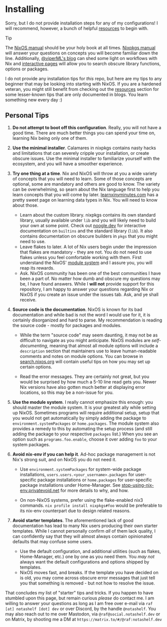 # Installing

[resources]: https://github.com/notAShelf/nyx?tab=readme-ov-file#cool-resources
[interactive pages]: https://github.com/notAShelf/nyx?tab=readme-ov-file#interactive-pages
[NixOS manual]: https://nixos.org/manual/nixos/stable
[Nixpkgs manual]: https://nixos.org/manual/nixpkgs/stable/
[@viperML's blog]: https://ayats.org/

Sorry, but I do not provide installation steps for any of my configurations! I
will recommend, however, a bunch of helpful [resources] to begin with.

<!-- deno-fmt-ignore-start -->

> [!TIP]
> The [NixOS manual] should be your holy book at all times. [Nixpkgs manual]
> will answer your questions on concepts you will become familiar down the line.
> Additionally, [@viperML's blog] can shed some light on workflows with Nix and
> [interactive pages] will allow you to search obscure library functions,
> options or packages.

<!-- deno-fmt-ignore-end -->

I do not provide any installation tips for _this_ repo, but here are my tips to
any beginner that may be looking into starting with NixOS. If you are a hardened
veteran, you might still benefit from checking out the [resources] section for
some lesser-known tips that are only documented in blogs. You learn something
new every day :)

## Personal Tips

[learnxinyminutes.com]: https://learnxinyminutes.com/docs/nix
[noogle.dev]: https://noogle.dev
[module system]: https://nixos.org/manual/nixos/stable/#sec-writing-modules
[search.nixos.org]: https://search.nixos.org
[stop-using-nix-env.privatevoid.net]: https://stop-using-nix-env.privatevoid.net/

1. **Do not attempt to boot off this configuration**. Really, you will not have
   a good time. There are much better things you can spend your time on,
   learning Nix being only one of them.

2. **Use the minimal installer**. Calamares in nixpkgs contains nasty hacks and
   limitations that can severely cripple your installation, or create obscure
   issues. Use the minimal installer to familiarize yourself with the ecosystem,
   and you will have a smoother experience.

3. **Try one thing at a time**. Nix and NixOS will throw at you a wide variety
   of concepts that you will need to learn. Some of those concepts are optional,
   some are mandatory and others are good to know. The variety can be
   overwhelming, so şearn about the Nix language first to help you learn
   concepts that you will come by later. [learnxinyminutes.com] has a pretty
   sweet page on learning data types in Nix. You will need to know about those.

   - Learn about the custom library. nixpkgs contains its own standard library,
     usually available under `lib` and you will likely need to build your own at
     some point. Check out [noogle.dev] for interactive documentation on
     `builtins` and the standard library (`lib`). It also contains documentation
     on obscure builders in `pkgs` that you might need to use.
   - Leave flakes to later. A lot of Nix users begin under the impression that
     flakes are mandatory - they are not. You do not need to use flakes unless
     you feel comfortable working with them. First understand the NixOS'
     [module system] and I assure you, you will reap its rewards.
   - Ask. NixOS community has been one of the best communities I have been a
     part of. No matter how dumb and obscure my questions may be, I have found
     answers. While I **will not** provide support for this repository, I am
     happy to answer your questions regarding Nix or NixOS if you create an
     issue under the issues tab. Ask, and ye shall receive.

4. **Source code is the documentation**. NixOS is known for its bad
   documentation and while bad is not the word I would use for it, it is
   certainly disorganized and hard to parse. My recommendation is reading the
   source code - mostly for packages and modules.

   - While the term "source code" may seem daunting, it may not be as difficult
     to navigate as you might anticipate. NixOS modules are _self-documenting_,
     meaning that almost all module options will include a `description` section
     that maintainers use to leave human-readable comments and notes on module
     options. You can browse in [search.nixos.org] will contain useful tips on
     how you may set up certain options.

   - Read the error messages. They are certainly not great, but you would be
     surprised by how much a 5-10 line read gets you. Newer Nix versions have
     also gotten much better at displaying error locations, so this may be a
     non-issue for you.

5. **Use the module system**. I really cannot emphasize this enough: you should
   master the module system. It is your greatest ally while setting up NixOS.
   Sometimes programs will require additional setup, setup that you would not
   get automatically by simply adding the package to
   `environment.systemPackages` or `home.packages`. The module system also
   provides a remedy to this by automating the setup process (and still adding
   the package to your respective `packages` list.) When you see an option such
   as `programs.foo.enable`, choose it over adding `foo` to your system
   packages.

6. **Avoid nix-env if you can help it**. Ad-hoc package management is not Nix's
   strong suit, and on NixOS you do not need it.

   - Use `environment.systemPackages` for system-wide package installations,
     `users.users.<your_username>.packages` for user-specific package
     installations or `home.packages` for user-specific package installations
     under Home-Manager. See [stop-using-nix-env.privatevoid.net] for more
     details to why, and how.

   - On non-NixOS systems, prefer using the flake-enabled nix3 commands.
     `nix profile install nixpkgs#foo` would be preferable to its nix-env
     counterpart due to design related reasons.

7. **Avoid starter templates**. The aforementioned lack of good documentation
   has lead to many Nix users producing their own starter templates. While I
   cannot personally confirm _all_ of them lack quality, I can confidently say
   that they will almost always contain opinionated defaults that may confuse
   some users.
   - Use the default configuration, and additional utilities (such as flakes,
     Home-Manager, etc.) one by one as you need them. You _may not_ always want
     the default configurations and options shipped by templates.
   - NixOS moves fast, and breaks. If the template you have decided on is old,
     you may come across obscure error messages that just tell you that
     something is removed - but not how to resolve the issue.

That concludes my list of "starter" tips and tricks. If you happen to have
stumbled upon this page, but remain curious _please_ do contact me. I am willing
to answer your questions as long as I am free over e-mail via
`raf [at] notashelf [dot] dev` or over Discord, by the handle `@notashelf`. You
may also reach out to me over Mastodon, via `@raf@social.notashelf.dev` or on
Matrix, by shooting me a DM at `https://matrix.to/#/@raf:notashelf.dev`
